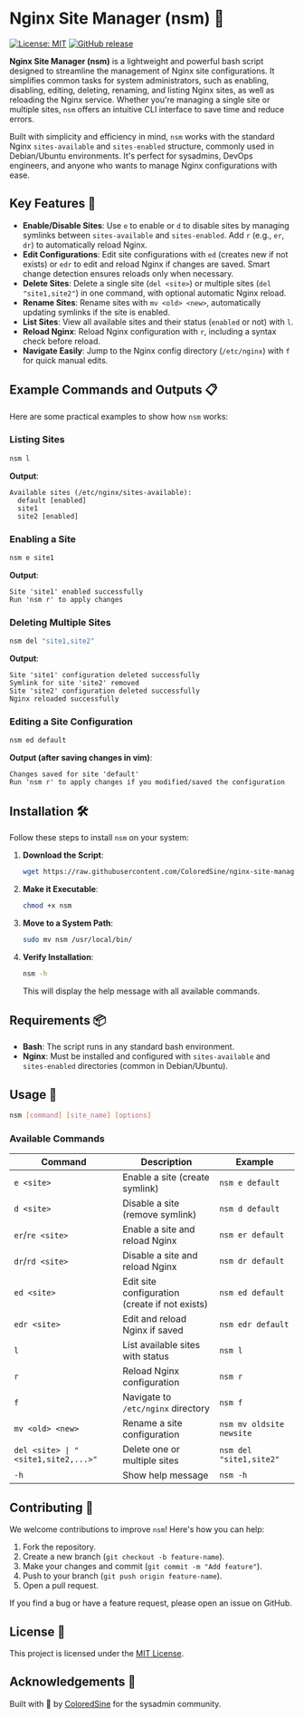 # Nginx Site Manager (nsm) 🚀

[![License: MIT](https://img.shields.io/badge/License-MIT-yellow.svg)](https://opensource.org/licenses/MIT)
[![GitHub release](https://img.shields.io/github/v/release/ColoredSine/nginx-site-manager)](https://github.com/ColoredSine/nginx-site-manager/releases)

**Nginx Site Manager (nsm)** is a lightweight and powerful bash script designed to streamline the management of Nginx site configurations. It simplifies common tasks for system administrators, such as enabling, disabling, editing, deleting, renaming, and listing Nginx sites, as well as reloading the Nginx service. Whether you're managing a single site or multiple sites, `nsm` offers an intuitive CLI interface to save time and reduce errors.

Built with simplicity and efficiency in mind, `nsm` works with the standard Nginx `sites-available` and `sites-enabled` structure, commonly used in Debian/Ubuntu environments. It's perfect for sysadmins, DevOps engineers, and anyone who wants to manage Nginx configurations with ease.

## Key Features 🌟

- **Enable/Disable Sites**: Use `e` to enable or `d` to disable sites by managing symlinks between `sites-available` and `sites-enabled`. Add `r` (e.g., `er`, `dr`) to automatically reload Nginx.
- **Edit Configurations**: Edit site configurations with `ed` (creates new if not exists) or `edr` to edit and reload Nginx if changes are saved. Smart change detection ensures reloads only when necessary.
- **Delete Sites**: Delete a single site (`del <site>`) or multiple sites (`del "site1,site2"`) in one command, with optional automatic Nginx reload.
- **Rename Sites**: Rename sites with `mv <old> <new>`, automatically updating symlinks if the site is enabled.
- **List Sites**: View all available sites and their status (`enabled` or not) with `l`.
- **Reload Nginx**: Reload Nginx configuration with `r`, including a syntax check before reload.
- **Navigate Easily**: Jump to the Nginx config directory (`/etc/nginx`) with `f` for quick manual edits.

## Example Commands and Outputs 📋

Here are some practical examples to show how `nsm` works:

### Listing Sites
```bash
nsm l
```
**Output**:
```
Available sites (/etc/nginx/sites-available):
  default [enabled]
  site1
  site2 [enabled]
```

### Enabling a Site
```bash
nsm e site1
```
**Output**:
```
Site 'site1' enabled successfully
Run 'nsm r' to apply changes
```

### Deleting Multiple Sites
```bash
nsm del "site1,site2"
```
**Output**:
```
Site 'site1' configuration deleted successfully
Symlink for site 'site2' removed
Site 'site2' configuration deleted successfully
Nginx reloaded successfully
```

### Editing a Site Configuration
```bash
nsm ed default
```
**Output (after saving changes in vim)**:
```
Changes saved for site 'default'
Run 'nsm r' to apply changes if you modified/saved the configuration
```

## Installation 🛠️

Follow these steps to install `nsm` on your system:

1. **Download the Script**:
   ```bash
   wget https://raw.githubusercontent.com/ColoredSine/nginx-site-manager/main/nsm
   ```

2. **Make it Executable**:
   ```bash
   chmod +x nsm
   ```

3. **Move to a System Path**:
   ```bash
   sudo mv nsm /usr/local/bin/
   ```

4. **Verify Installation**:
   ```bash
   nsm -h
   ```
   This will display the help message with all available commands.

## Requirements 📦

- **Bash**: The script runs in any standard bash environment.
- **Nginx**: Must be installed and configured with `sites-available` and `sites-enabled` directories (common in Debian/Ubuntu).

## Usage 📖

```bash
nsm [command] [site_name] [options]
```

### Available Commands
| Command          | Description                                      | Example                     |
|------------------|--------------------------------------------------|-----------------------------|
| `e <site>`       | Enable a site (create symlink)                  | `nsm e default`            |
| `d <site>`       | Disable a site (remove symlink)                 | `nsm d default`            |
| `er`/`re <site>` | Enable a site and reload Nginx                  | `nsm er default`           |
| `dr`/`rd <site>` | Disable a site and reload Nginx                 | `nsm dr default`           |
| `ed <site>`      | Edit site configuration (create if not exists)  | `nsm ed default`           |
| `edr <site>`     | Edit and reload Nginx if saved                  | `nsm edr default`          |
| `l`              | List available sites with status                | `nsm l`                    |
| `r`              | Reload Nginx configuration                      | `nsm r`                    |
| `f`              | Navigate to `/etc/nginx` directory              | `nsm f`                    |
| `mv <old> <new>` | Rename a site configuration                     | `nsm mv oldsite newsite`   |
| `del <site> \| "<site1,site2,...>"` | Delete one or multiple sites        | `nsm del "site1,site2"`    |
| `-h`             | Show help message                               | `nsm -h`                   |

## Contributing 🤝

We welcome contributions to improve `nsm`! Here's how you can help:

1. Fork the repository.
2. Create a new branch (`git checkout -b feature-name`).
3. Make your changes and commit (`git commit -m "Add feature"`).
4. Push to your branch (`git push origin feature-name`).
5. Open a pull request.

If you find a bug or have a feature request, please open an issue on GitHub.

## License 📜

This project is licensed under the [MIT License](LICENSE).

## Acknowledgements 🙌

Built with 💙 by [ColoredSine](https://github.com/ColoredSine) for the sysadmin community.
